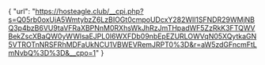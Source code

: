 {
  "url": "https://hosteagle.club/__cpi.php?s=Q05rb0oxUjA5WmtybzZ6LzBIOGt0cmpoUDcxY282Wll1SFNDR29WMjNBQ3p4bzB6VU9taVFRaXBPNnM0RXhsWkJhRzJmTHpadWF5ZzRkK3FTQWVBekZscXBaQW0yWWlsaEJPL0l6WXFDb09nbEpEZURLOWVqN05XQytkaGN5VTROTnNRSFRhMDFaUkNCU1VBWEVRemJRPT0%3D&r=aW5zdGFncmFtLmNvbQ%3D%3D&__cpo=1"
}
